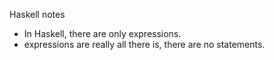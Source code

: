 Haskell notes
- In Haskell, there are only expressions.
- expressions are really all there is, there are no statements.

